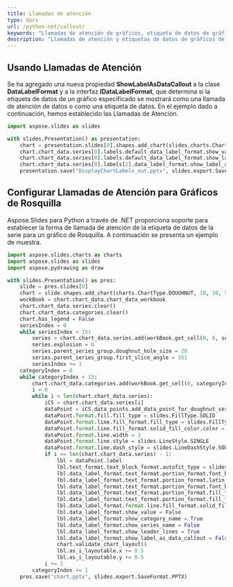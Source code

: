 ```yaml
---
title: Llamadas de atención
type: docs
url: /python-net/callout/
keywords: "Llamadas de atención de gráficos, etiqueta de datos de gráfico, Python, Aspose.Slides para Python a través de .NET"
description: "Llamadas de atención y etiquetas de datos de gráficos de PowerPoint en Python"
---
```


## **Usando Llamadas de Atención**
Se ha agregado una nueva propiedad **ShowLabelAsDataCallout** a la clase **DataLabelFormat** y a la interfaz **IDataLabelFormat**, que determina si la etiqueta de datos de un gráfico especificado se mostrará como una llamada de atención de datos o como una etiqueta de datos. En el ejemplo dado a continuación, hemos establecido las Llamadas de Atención.

```py
import aspose.slides as slides

with slides.Presentation() as presentation:
    chart = presentation.slides[0].shapes.add_chart(slides.charts.ChartType.PIE, 50, 50, 500, 400)
    chart.chart_data.series[0].labels.default_data_label_format.show_value = True
    chart.chart_data.series[0].labels.default_data_label_format.show_label_as_data_callout = True
    chart.chart_data.series[0].labels[2].data_label_format.show_label_as_data_callout = False
    presentation.save("DisplayChartLabels_out.pptx", slides.export.SaveFormat.PPTX)
```



## **Configurar Llamadas de Atención para Gráficos de Rosquilla**
Aspose.Slides para Python a través de .NET proporciona soporte para establecer la forma de llamada de atención de la etiqueta de datos de la serie para un gráfico de Rosquilla. A continuación se presenta un ejemplo de muestra.

```py
import aspose.slides.charts as charts
import aspose.slides as slides
import aspose.pydrawing as draw

with slides.Presentation() as pres:
    slide = pres.slides[0]
    chart = slide.shapes.add_chart(charts.ChartType.DOUGHNUT, 10, 10, 500, 500, False)
    workBook = chart.chart_data.chart_data_workbook
    chart.chart_data.series.clear()
    chart.chart_data.categories.clear()
    chart.has_legend = False
    seriesIndex = 0
    while seriesIndex < 15:
        series = chart.chart_data.series.add(workBook.get_cell(0, 0, seriesIndex + 1, "SERIE " + str(seriesIndex)), chart.type)
        series.explosion = 0
        series.parent_series_group.doughnut_hole_size = 20
        series.parent_series_group.first_slice_angle = 351
        seriesIndex += 1
    categoryIndex = 0
    while categoryIndex < 15:
        chart.chart_data.categories.add(workBook.get_cell(0, categoryIndex + 1, 0, "CATEGORÍA " + str(categoryIndex)))
        i = 0
        while i < len(chart.chart_data.series):
            iCS = chart.chart_data.series[i]
            dataPoint = iCS.data_points.add_data_point_for_doughnut_series(workBook.get_cell(0, categoryIndex + 1, i + 1, 1))
            dataPoint.format.fill.fill_type = slides.FillType.SOLID
            dataPoint.format.line.fill_format.fill_type = slides.FillType.SOLID
            dataPoint.format.line.fill_format.solid_fill_color.color = draw.Color.white
            dataPoint.format.line.width = 1
            dataPoint.format.line.style = slides.LineStyle.SINGLE
            dataPoint.format.line.dash_style = slides.LineDashStyle.SOLID
            if i == len(chart.chart_data.series) - 1:
                lbl = dataPoint.label
                lbl.text_format.text_block_format.autofit_type = slides.TextAutofitType.SHAPE
                lbl.data_label_format.text_format.portion_format.font_bold = 1
                lbl.data_label_format.text_format.portion_format.latin_font = slides.FontData("DINPro-Bold")
                lbl.data_label_format.text_format.portion_format.font_height = 12
                lbl.data_label_format.text_format.portion_format.fill_format.fill_type = slides.FillType.SOLID
                lbl.data_label_format.text_format.portion_format.fill_format.solid_fill_color.color = draw.Color.light_gray
                lbl.data_label_format.format.line.fill_format.solid_fill_color.color = draw.Color.white
                lbl.data_label_format.show_value = False
                lbl.data_label_format.show_category_name = True
                lbl.data_label_format.show_series_name = False
                lbl.data_label_format.show_leader_lines = True
                lbl.data_label_format.show_label_as_data_callout = False
                chart.validate_chart_layout()
                lbl.as_i_layoutable.x += 0.5
                lbl.as_i_layoutable.y += 0.5
            i += 1
        categoryIndex += 1 
    pres.save("chart.pptx", slides.export.SaveFormat.PPTX)
```